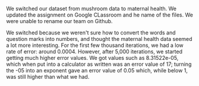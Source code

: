 We switched our dataset from mushroom data to maternal health. We updated the assignment on Google CLassroom and he name of the files. We were unable to rename our team on Github.

We switched because we weren't sure how to convert the words and question marks into numbers, and thought the maternal health data seemed a lot more interesting. For the first few thousand iterations, we had a low rate of error: around 0.0004. However, after 5,000 iterations, we started getting much higher error values. We got values such as 8.31522e-05, which when put into a calculator as written was an error value of 17; turning the -05 into an exponent gave an error value of 0.05 which, while below 1, was still higher than what we had.

